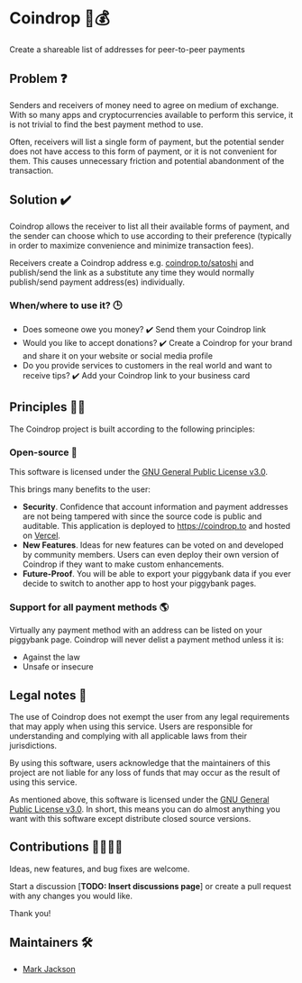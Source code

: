 # Coindrop 🐖💰

Create a shareable list of addresses for peer-to-peer payments

## Problem ❓

Senders and receivers of money need to agree on medium of exchange. With so many apps and cryptocurrencies available to perform this service, it is not trivial to find the best payment method to use.

Often, receivers will list a single form of payment, but the potential sender does not have access to this form of payment, or it is not convenient for them. This causes unnecessary friction and potential abandonment of the transaction. 

## Solution ✔️

Coindrop allows the receiver to list all their available forms of payment, and the sender can choose which to use according to their preference (typically in order to maximize convenience and minimize transaction fees).

Receivers create a Coindrop address e.g. [coindrop\.to/satoshi](https://coindrop.to/satoshi) and publish/send the link as a substitute any time they would normally publish/send payment address(es) individually.

### When/where to use it? 🕒

* Does someone owe you money? ✔️ Send them your Coindrop link
* Would you like to accept donations? ✔️ Create a Coindrop for your brand and share it on your website or social media profile
* Do you provide services to customers in the real world and want to receive tips? ✔️ Add your Coindrop link to your business card

## Principles 🙏🏻

The Coindrop project is built according to the following principles:

### Open-source 👀

This software is licensed under the [GNU General Public License v3.0](LICENSE).

This brings many benefits to the user:

* **Security**. Confidence that account information and payment addresses are not being tampered with since the source code is public and auditable. This application is deployed to https://coindrop.to and hosted on [Vercel](https://vercel.com/).
* **New Features**. Ideas for new features can be voted on and developed by community members. Users can even deploy their own version of Coindrop if they want to make custom enhancements.
* **Future-Proof**. You will be able to export your piggybank data if you ever decide to switch to another app to host your piggybank pages.

### Support for all payment methods 🌎

Virtually any payment method with an address can be listed on your piggybank page. Coindrop will never delist a payment method unless it is:
* Against the law
* Unsafe or insecure

## Legal notes 👮

The use of Coindrop does not exempt the user from any legal requirements that may apply when using this service. Users are responsible for understanding and complying with all applicable laws from their jurisdictions.

By using this software, users acknowledge that the maintainers of this project are not liable for any loss of funds that may occur as the result of using this service.

As mentioned above, this software is licensed under the [GNU General Public License v3.0](LICENSE). In short, this means you can do almost anything you want with this software except distribute closed source versions.

## Contributions 🙋‍♂️🙋‍♀️

Ideas, new features, and bug fixes are welcome.

Start a discussion [**TODO: Insert discussions page**] or create a pull request with any changes you would like.

Thank you!

## Maintainers 🛠️

* [Mark Jackson](https://twitter.com/markjackson02)